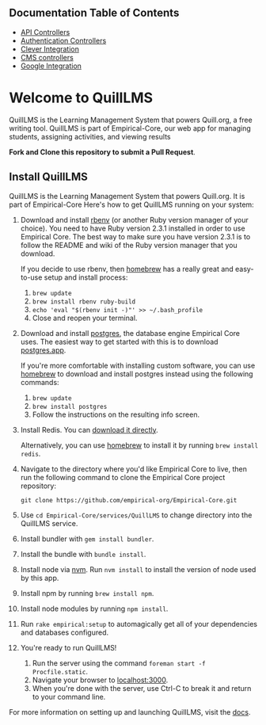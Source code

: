## Documentation Table of Contents

* [API Controllers](https://github.com/empirical-org/Empirical-Core/blob/develop/app/controllers/api/README.md)
* [Authentication Controllers](https://github.com/empirical-org/Empirical-Core/blob/develop/app/controllers/auth/README.md)
* [Clever Integration](https://github.com/empirical-org/Empirical-Core/blob/develop/app/services/clever_integration/README.md)
* [CMS controllers](https://github.com/empirical-org/Empirical-Core/blob/develop/app/controllers/cms/README.md)
* [Google Integration](https://github.com/empirical-org/Empirical-Core/blob/develop/app/services/google_integration/README.md)

# Welcome to QuillLMS

QuillLMS is the Learning Management System that powers Quill.org, a free writing tool. QuillLMS is part of Empirical-Core, our web app for managing students, assigning activities, and viewing results

**Fork and Clone this repository to submit a Pull Request**.

## Install QuillLMS

QuillLMS is the Learning Management System that powers Quill.org. It is part of Empirical-Core Here's how to get QuillLMS running on your system:

1. Download and install [rbenv](https://github.com/sstephenson/rbenv) (or another Ruby version manager of your choice). You need to have Ruby version 2.3.1 installed in order to use Empirical Core. The best way to make sure you have version 2.3.1 is to follow the README and wiki of the Ruby version manager that you download.

    If you decide to use rbenv, then [homebrew](http://brew.sh/) has a really great and easy-to-use setup and install process:

    1. `brew update`
    2. `brew install rbenv ruby-build`
    3. `echo 'eval "$(rbenv init -)"' >> ~/.bash_profile`
    4. Close and reopen your terminal.


2. Download and install [postgres](http://www.postgresql.org/), the database engine Empirical Core uses. The easiest way to get started with this is to download [postgres.app](http://postgresapp.com/).

    If you're more comfortable with installing custom software, you can use [homebrew](http://brew.sh/) to download and install postgres instead using the following commands:

    1. `brew update`
    2. `brew install postgres`
    3. Follow the instructions on the resulting info screen.


3. Install Redis. You can [download it directly](http://redis.io/download).

    Alternatively, you can use [homebrew](http://brew.sh/) to install it by running `brew install redis`.


4. Navigate to the directory where you'd like Empirical Core to live, then run the following command to clone the Empirical Core project repository:

    `git clone https://github.com/empirical-org/Empirical-Core.git`


5. Use `cd Empirical-Core/services/QuillLMS` to change directory into the QuillLMS service.

6. Install bundler with `gem install bundler`.

7. Install the bundle with `bundle install`.

8. Install node via [nvm](https://github.com/creationix/nvm#installation). Run `nvm install` to install the version of node used by this app.

9. Install npm by running `brew install npm`.

10. Install node modules by running `npm install`.

11. Run `rake empirical:setup` to automagically get all of your dependencies and databases configured.

12. You're ready to run QuillLMS!

    1. Run the server using the command `foreman start -f Procfile.static`.
    2. Navigate your browser to [localhost:3000](http://localhost:3000).
    3. When you're done with the server, use Ctrl-C to break it and return to your command line.


For more information on setting up and launching QuillLMS, visit the [docs](docs.quill.org/misc/setting_up.html).

